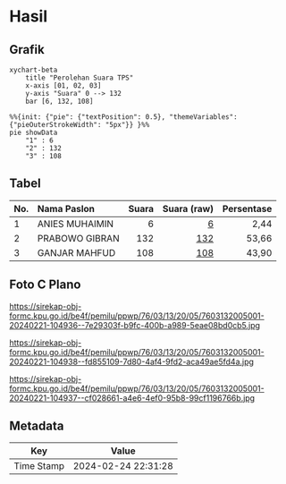 # Hasil

## Grafik

```mermaid
xychart-beta
    title "Perolehan Suara TPS"
    x-axis [01, 02, 03]
    y-axis "Suara" 0 --> 132
    bar [6, 132, 108]
```

```mermaid
%%{init: {"pie": {"textPosition": 0.5}, "themeVariables": {"pieOuterStrokeWidth": "5px"}} }%%
pie showData
    "1" : 6
    "2" : 132
    "3" : 108
```

## Tabel

| No. | Nama Paslon    | Suara | Suara (raw) | Persentase |
|:--- |:-------------- | -----:| -----------:| ----------:|
| 1   | ANIES MUHAIMIN | 6     | [6][p-1]    | 2,44       |
| 2   | PRABOWO GIBRAN | 132   | [132][p-2]  | 53,66      |
| 3   | GANJAR MAHFUD  | 108   | [108][p-3]  | 43,90      |


[p-1]: https://github.com/gigit-pemilu/pemilu-2024-76-sulawesi-barat/blob/main/pilpres/hitung-suara/sub/76-sulawesi-barat/sub/03-mamasa/sub/13-nosu/sub/2005-siwi/sub/001-tps/sub/paslon-1.txt
[p-2]: https://github.com/gigit-pemilu/pemilu-2024-76-sulawesi-barat/blob/main/pilpres/hitung-suara/sub/76-sulawesi-barat/sub/03-mamasa/sub/13-nosu/sub/2005-siwi/sub/001-tps/sub/paslon-2.txt
[p-3]: https://github.com/gigit-pemilu/pemilu-2024-76-sulawesi-barat/blob/main/pilpres/hitung-suara/sub/76-sulawesi-barat/sub/03-mamasa/sub/13-nosu/sub/2005-siwi/sub/001-tps/sub/paslon-3.txt

## Foto C Plano

https://sirekap-obj-formc.kpu.go.id/be4f/pemilu/ppwp/76/03/13/20/05/7603132005001-20240221-104936--7e29303f-b9fc-400b-a989-5eae08bd0cb5.jpg

https://sirekap-obj-formc.kpu.go.id/be4f/pemilu/ppwp/76/03/13/20/05/7603132005001-20240221-104938--fd855109-7d80-4af4-9fd2-aca49ae5fd4a.jpg

https://sirekap-obj-formc.kpu.go.id/be4f/pemilu/ppwp/76/03/13/20/05/7603132005001-20240221-104937--cf028661-a4e6-4ef0-95b8-99cf1196766b.jpg


## Metadata

| Key        | Value               |
| ---------- | ------------------- |
| Time Stamp | 2024-02-24 22:31:28 |



